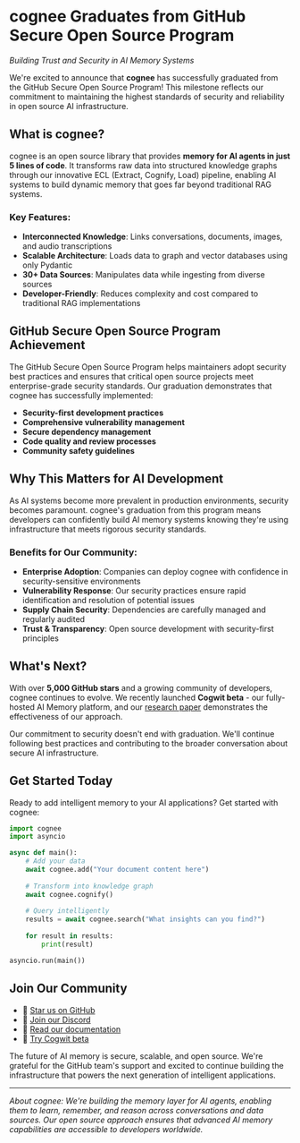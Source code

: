 # cognee Graduates from GitHub Secure Open Source Program

*Building Trust and Security in AI Memory Systems*

We're excited to announce that **cognee** has successfully graduated from the GitHub Secure Open Source Program! This milestone reflects our commitment to maintaining the highest standards of security and reliability in open source AI infrastructure.

## What is cognee?

cognee is an open source library that provides **memory for AI agents in just 5 lines of code**. It transforms raw data into structured knowledge graphs through our innovative ECL (Extract, Cognify, Load) pipeline, enabling AI systems to build dynamic memory that goes far beyond traditional RAG systems.

### Key Features:
- **Interconnected Knowledge**: Links conversations, documents, images, and audio transcriptions
- **Scalable Architecture**: Loads data to graph and vector databases using only Pydantic
- **30+ Data Sources**: Manipulates data while ingesting from diverse sources
- **Developer-Friendly**: Reduces complexity and cost compared to traditional RAG implementations

## GitHub Secure Open Source Program Achievement

The GitHub Secure Open Source Program helps maintainers adopt security best practices and ensures that critical open source projects meet enterprise-grade security standards. Our graduation demonstrates that cognee has successfully implemented:

- **Security-first development practices**
- **Comprehensive vulnerability management**
- **Secure dependency management**
- **Code quality and review processes**
- **Community safety guidelines**

## Why This Matters for AI Development

As AI systems become more prevalent in production environments, security becomes paramount. cognee's graduation from this program means developers can confidently build AI memory systems knowing they're using infrastructure that meets rigorous security standards.

### Benefits for Our Community:
- **Enterprise Adoption**: Companies can deploy cognee with confidence in security-sensitive environments
- **Vulnerability Response**: Our security practices ensure rapid identification and resolution of potential issues
- **Supply Chain Security**: Dependencies are carefully managed and regularly audited
- **Trust & Transparency**: Open source development with security-first principles

## What's Next?

With over **5,000 GitHub stars** and a growing community of developers, cognee continues to evolve. We recently launched **Cogwit beta** - our fully-hosted AI Memory platform, and our [research paper](https://arxiv.org/abs/2505.24478) demonstrates the effectiveness of our approach.

Our commitment to security doesn't end with graduation. We'll continue following best practices and contributing to the broader conversation about secure AI infrastructure.

## Get Started Today

Ready to add intelligent memory to your AI applications? Get started with cognee:

```python
import cognee
import asyncio

async def main():
    # Add your data
    await cognee.add("Your document content here")
    
    # Transform into knowledge graph
    await cognee.cognify()
    
    # Query intelligently
    results = await cognee.search("What insights can you find?")
    
    for result in results:
        print(result)

asyncio.run(main())
```

## Join Our Community

- 🌟 [Star us on GitHub](https://github.com/topoteretes/cognee)
- 💬 [Join our Discord](https://discord.gg/NQPKmU5CCg)
- 📖 [Read our documentation](https://docs.cognee.ai/)
- 🚀 [Try Cogwit beta](https://platform.cognee.ai/)

The future of AI memory is secure, scalable, and open source. We're grateful for the GitHub team's support and excited to continue building the infrastructure that powers the next generation of intelligent applications.

---

*About cognee: We're building the memory layer for AI agents, enabling them to learn, remember, and reason across conversations and data sources. Our open source approach ensures that advanced AI memory capabilities are accessible to developers worldwide.*

